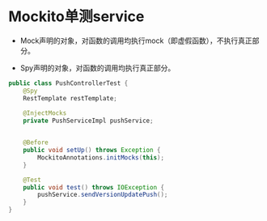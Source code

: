 # Mockito单测service

- Mock声明的对象，对函数的调用均执行mock（即虚假函数），不执行真正部分。

- Spy声明的对象，对函数的调用均执行真正部分。

```java
public class PushControllerTest {
    @Spy
    RestTemplate restTemplate;
    
    @InjectMocks
    private PushServiceImpl pushService;


    @Before
    public void setUp() throws Exception {
        MockitoAnnotations.initMocks(this);
    }

    @Test
    public void test() throws IOException {
        pushService.sendVersionUpdatePush();
    }
}
```